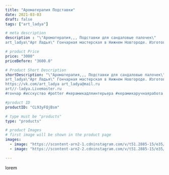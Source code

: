 ```yaml
---
title: "Ароматерапия Подставки"
date: 2021-03-03
draft: false
tags: ["art_ladya"]

# meta description
description : "\"Ароматерапия,,, Подставки для сандаловые палочек\" 
art_ladya\"Арт Ладья\" Гончарная мастерская в Нижнем Новгороде. Изготовление керамики и мастер//-классы по"

# product Price
price: "3000"
priceBefore: "3600.0"

# Product Short Description
shortDescription: "\"Ароматерапия,,, Подставки для сандаловые палочек\" 
art_ladya\"Арт Ладья\" Гончарная мастерская в Нижнем Новгороде. Изготовление керамики и мастер//-классы по обучению. 
https://vk.com/art_ladya art_ladya@mail.ru 
art//-ladya.Livemaster.ru
#гончар #исскуство #potter #керамикадляинтерьера #керамикаручнаяработа #гончарнаямастерская #керамиканазаказ #handmade #дым #керамика #сандал #эксклюзивнаякерамика #painter #dishes #decor #ceramicar #nntoday #claygoods #иньянь #earthenware #ceramic #design #magic #ceramicart #ароматерапия #сандаловыепалочки #clay #авторскаякерамика"

#product ID
productID: "CL93yFQjBsm"

# type must be "products"
type: "products"

# product Images
# first image will be shown in the product page
images:
  - image: "https://scontent-arn2-1.cdninstagram.com/v/t51.2885-15/e35/155869152_533015720998639_3836742340198331271_n.jpg?tp=1&_nc_ht=scontent-arn2-1.cdninstagram.com&_nc_cat=107&_nc_ohc=Ki4lR8_ld9MAX-3xNvK&ccb=7-4&oh=cf12e625c44e70e1021bb2a0298c0ccb&oe=6082FEE6&_nc_sid=83d603&ig_cache_key=MjUyMTQxNjY5NTg1Mjg4NzI2Mg%3D%3D.2-ccb7-4"
  - image: "https://scontent-arn2-2.cdninstagram.com/v/t51.2885-15/e35/156360527_4135895339768456_4298919194616401043_n.jpg?tp=1&_nc_ht=scontent-arn2-2.cdninstagram.com&_nc_cat=108&_nc_ohc=1FaRDEXQJb0AX-Bd7Zf&ccb=7-4&oh=17684b1ecb4e55227593648778ded5a2&oe=60858807&_nc_sid=83d603&ig_cache_key=MjUyMTQxNjY5NTgzNjA4MzExNw%3D%3D.2-ccb7-4"

---
```

lorem

